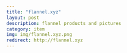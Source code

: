 ```yaml
---
title: "flannel.xyz"
layout: post
description: flannel products and pictures
category: item
img: img/flannel.xyz.png
redirect: http://flannel.xyz
---
```


